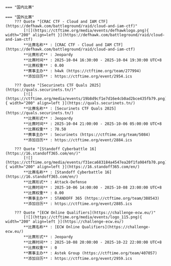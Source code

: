     === "国内比赛"
    
    === "国外比赛"
        ??? Quote "[CRAC CTF - Cloud and IAM CTF](https://defhawk.com/battleground/raid/cloud-and-iam-ctf)"  
            [![](https://ctftime.org/media/events/defhawklogo.png){ width="200" align=left }](https://defhawk.com/battleground/raid/cloud-and-iam-ctf)  
            **比赛名称** : [CRAC CTF - Cloud and IAM CTF](https://defhawk.com/battleground/raid/cloud-and-iam-ctf)  
            **比赛形式** : Jeopardy  
            **比赛时间** : 2025-10-04 16:30:00 - 2025-10-04 19:30:00 UTC+8  
            **比赛权重** : 0.00  
            **赛事主办** : h4wk (https://ctftime.org/team/277994)  
            **添加日历** : https://ctftime.org/event/2954.ics  
            
        ??? Quote "[Securinets CTF Quals 2025](https://quals.securinets.tn/)"  
            [![](https://ctftime.org/media/events/19b8d9cf1e7d16e4cb0ad2bce435fb79.png){ width="200" align=left }](https://quals.securinets.tn/)  
            **比赛名称** : [Securinets CTF Quals 2025](https://quals.securinets.tn/)  
            **比赛形式** : Jeopardy  
            **比赛时间** : 2025-10-04 21:00:00 - 2025-10-06 05:00:00 UTC+8  
            **比赛权重** : 70.50  
            **赛事主办** : Securinets (https://ctftime.org/team/5084)  
            **添加日历** : https://ctftime.org/event/2884.ics  
            
        ??? Quote "[Standoff Cyberbattle 16](https://16.standoff365.com/en/)"  
            [![](https://ctftime.org/media/events/f31eca683184a4547ea20f1fa984fb70.png){ width="200" align=left }](https://16.standoff365.com/en/)  
            **比赛名称** : [Standoff Cyberbattle 16](https://16.standoff365.com/en/)  
            **比赛形式** : Attack-Defense  
            **比赛时间** : 2025-10-06 14:00:00 - 2025-10-08 23:00:00 UTC+8  
            **比赛权重** : 0.00  
            **赛事主办** : STANDOFF 365 (https://ctftime.org/team/388543)  
            **添加日历** : https://ctftime.org/event/2885.ics  
            
        ??? Quote "[ECW Online Qualifiers](https://challenge-ecw.eu/)"  
            [![](https://ctftime.org/media/events/logo_115.png){ width="200" align=left }](https://challenge-ecw.eu/)  
            **比赛名称** : [ECW Online Qualifiers](https://challenge-ecw.eu/)  
            **比赛形式** : Jeopardy  
            **比赛时间** : 2025-10-08 20:00:00 - 2025-10-22 22:00:00 UTC+8  
            **比赛权重** : 0  
            **赛事主办** : Astek Group (https://ctftime.org/team/407057)  
            **添加日历** : https://ctftime.org/event/2959.ics  
            